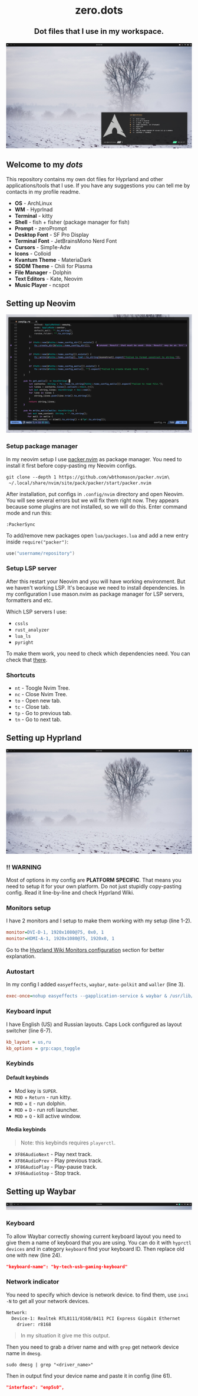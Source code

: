 <div align="center">
    <h1><b>zero.dots</b></h1>
    <h3 style="font-size: 20px">Dot files that I use in my workspace.</h3>
    <img src="imgs/workspace.png">
</div>

## Welcome to my *dots*

This repository contains my own dot files for Hyprland and other applications/tools that I use.
If you have any suggestions you can tell me by contacts in my profile readme.

- **OS** - ArchLinux
- **WM** - Hyprlnad
- **Terminal** - kitty
- **Shell** - fish + fisher (package manager for fish)
- **Prompt** -  zeroPrompt
- **Desktop Font** - SF Pro Display
- **Terminal Font** - JetBrainsMono Nerd Font
- **Cursors** - Simp1e-Adw
- **Icons** - Colloid
- **Kvantum Theme** - MateriaDark
- **SDDM Theme** - Chili for Plasma
- **File Manager** - Dolphin
- **Text Editors** - Kate, Neovim
- **Music Player** - ncspot

## Setting up Neovim

<div align="center">
    <img src="imgs/nvim.png">
</div>

### Setup package manager

In my neovim setup I use [packer.nvim](https://github.com/wbthomason/packer.nvim) as package manager.
You need to install it first before copy-pasting my Neovim configs.

```shell
git clone --depth 1 https://github.com/wbthomason/packer.nvim\
 ~/.local/share/nvim/site/pack/packer/start/packer.nvim
```

After installation, put configs in `.config/nvim` directory and open Neovim.
You will see several errors but we will fix them right now.
They appears because some plugins are not installed, so we will do this.
Enter command mode and run this:

```shell
:PackerSync
```

To add/remove new packages open `lua/packages.lua` and add a new entry inside `require("packer")`:

```lua
use("username/repository")
```

### Setup LSP server

After this restart your Neovim and you will have working environment.
But we haven't working LSP. It's because we need to install dependencies.
In my configuration I use mason.nvim as package manager for LSP servers, formatters and etc.

Which LSP servers I use:

- `cssls`
- `rust_analyzer`
- `lua_ls`
- `pyright`

To make them work, you need to check which dependencies need. You can check that [there](https://github.com/neovim/nvim-lspconfig/blob/master/doc/server_configurations.md).

### Shortcuts

- `nt` - Toogle Nvim Tree.
- `nc` - Close Nvim Tree.
- `to` - Open new tab.
- `tc` - Close tab.
- `tp` - Go to previous tab.
- `tn` - Go to next tab.

## Setting up Hyprland

<div align="center">
    <img src="imgs/hyprland.png">
</div>

### !! WARNING

Most of options in my config are **PLATFORM SPECIFIC**.
That means you need to setup it for your own platform.
Do not just stupidly copy-pasting config.
Read it line-by-line and check Hyprland Wiki.

### Monitors setup

I have 2 monitors and I setup to make them working with my setup (line 1-2).

```ini
monitor=DVI-D-1, 1920x1080@75, 0x0, 1
monitor=HDMI-A-1, 1920x1080@75, 1920x0, 1
```

Go to the [Hyprland Wiki Monitors configuration](https://wiki.hyprland.org/Configuring/Monitors/) section for better explanation.

### Autostart

In my config I added `easyeffects`, `waybar`, `mate-polkit` and `waller` (line 3).

```ini
exec-once=nohup easyeffects --gapplication-service & waybar & /usr/lib/mate-polkit/polkit-mate-authentication-agent-1 & mako & waller apply 0
```

### Keyboard input

I have English (US) and Russian layouts. Caps Lock configured as layout switcher (line 6-7).

```ini
kb_layout = us,ru
kb_options = grp:caps_toggle
```

### Keybinds

#### Default keybinds

- Mod key is `SUPER`.
- `MOD` + `Return` - run kitty.
- `MOD` + `E` - run dolphin.
- `MOD` + `D` - run rofi launcher.
- `MOD` + `Q` - kill active window.

#### Media keybinds

> Note: this keybinds requires `playerctl`.

- `XF86AudioNext` - Play next track.
- `XF86AudioPrev` - Play previous track.
- `XF86AudioPlay` - Play-pause track.
- `XF86AudioStop` - Stop track.

## Setting up Waybar

<div align="center">
    <img src="imgs/waybar.png">
</div>

### Keyboard

To allow Waybar correctly showing current keyboard layout you need to give them a name of keyboard that you are using.
You can do it with `hyprctl devices` and in category `keyboard` find your keyboard ID.
Then replace old one with new (line 24).

```json
"keyboard-name": "by-tech-usb-gaming-keyboard"
```

### Network indicator

You need to specify which device is network device.
to find them, use `inxi -N` to get all your network devices.

```
Network:
  Device-1: Realtek RTL8111/8168/8411 PCI Express Gigabit Ethernet
    driver: r8168
```

> In my situation it give me this output.

Then you need to grab a driver name and with `grep` get network device name in `dmesg`.

```shell
sudo dmesg | grep "<driver_name>"
```

Then in output find your device name and paste it in config (line 61).

```json
"interface": "enp5s0",
```

